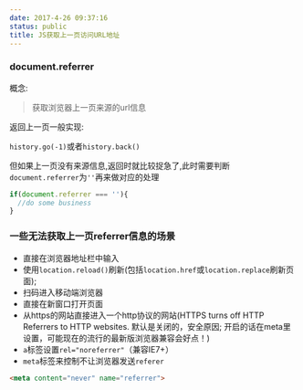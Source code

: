 ```yaml
---
date: 2017-4-26 09:37:16
status: public
title: JS获取上一页访问URL地址
---
```


### document.referrer
概念:
> 获取浏览器上一页来源的url信息

返回上一页一般实现:

`history.go(-1)`或者`history.back()`

但如果上一页没有来源信息,返回时就比较捉急了,此时需要判断`document.referrer`为`''`再来做对应的处理
```js
if(document.referrer === ''){
  //do some business
}
```

### 一些无法获取上一页referrer信息的场景
* 直接在浏览器地址栏中输入
* 使用`location.reload()`刷新(包括`location.href`或`location.replace`刷新页面);
* 扫码进入移动端浏览器
* 直接在新窗口打开页面
* 从https的网站直接进入一个http协议的网站(HTTPS turns off HTTP Referrers to HTTP websites. 默认是关闭的，安全原因;
开启的话在meta里设置，可能现在的流行的最新版浏览器兼容会好点！)
* `a`标签设置`rel="noreferrer"`（兼容IE7+）
* `meta`标签来控制不让浏览器发送`referer`
```html
<meta content="never" name="referrer">
```
